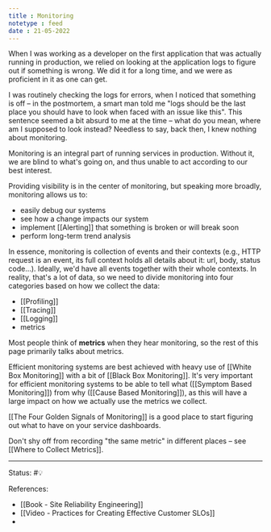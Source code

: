 ```yaml
---
title : Monitoring
notetype : feed
date : 21-05-2022
---
```


When I was working as a developer on the first application that was actually running in production, we relied on looking at the application logs to figure out if something is wrong. We did it for a long time, and we were as proficient in it as one can get. 

I was routinely checking the logs for errors, when I noticed that something is off – in the postmortem, a smart man told me "logs should be the last place you should have to look when faced with an issue like this". This sentence seemed a bit absurd to me at the time – what do you mean, where am I supposed to look instead? Needless to say, back then, I knew nothing about monitoring.

Monitoring is an integral part of running services in production. Without it, we are blind to what's going on, and thus unable to act according to our best interest.

Providing visibility is in the center of monitoring, but speaking more broadly, monitoring allows us to:
- easily debug our systems
- see how a change impacts our system
- implement [[Alerting]] that something is broken or will break soon
- perform long-term trend analysis


In essence, monitoring is collection of events and their contexts (e.g., HTTP request is an event, its full context holds all details about it: url, body, status code...). Ideally, we'd have all events together with their whole contexts. In reality, that's a lot of data, so we need to divide monitoring into four categories based on how we collect the data:
- [[Profiling]]
- [[Tracing]]
- [[Logging]]
- metrics

Most people think of **metrics** when they hear monitoring, so the rest of this page primarily talks about metrics.


Efficient monitoring systems are best achieved with heavy use of [[White Box Monitoring]] with a bit of [[Black Box Monitoring]].  It's very important for efficient monitoring systems to be able to tell what ([[Symptom Based Monitoring]]) from why ([[Cause Based Monitoring]]), as this will have a large impact on how we actually use the metrics we collect. 

[[The Four Golden Signals of Monitoring]] is a good place to start figuring out what to have on your service dashboards.

Don't shy off from recording "the same metric" in different places – see [[Where to Collect Metrics]].


-----

Status: #💡 

References:
- [[Book - Site Reliability Engineering]]
- [[Video - Practices for Creating Effective Customer SLOs]]
- 
